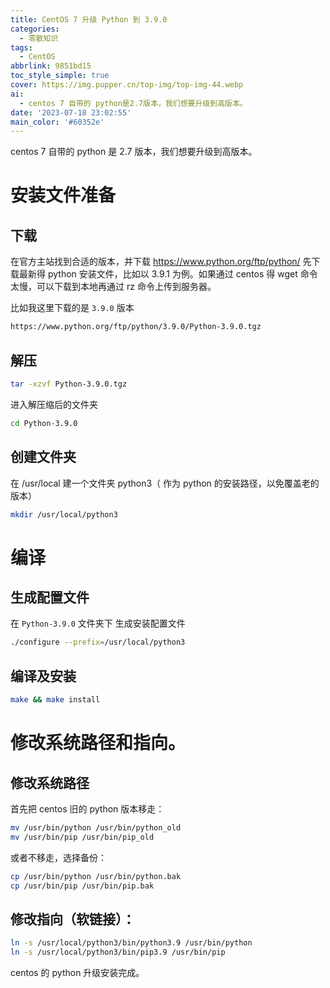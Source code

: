 ```yaml
---
title: CentOS 7 升级 Python 到 3.9.0
categories:
  - 零散知识
tags:
  - CentOS
abbrlink: 9851bd15
toc_style_simple: true
cover: https://img.pupper.cn/top-img/top-img-44.webp
ai:
  - centos 7 自带的 python是2.7版本，我们想要升级到高版本。
date: '2023-07-18 23:02:55'
main_color: '#60352e'
---
```


centos 7 自带的 python 是 2.7 版本，我们想要升级到高版本。

# 安装文件准备

## 下载

在官方主站找到合适的版本，并下载 https://www.python.org/ftp/python/
先下载最新得 python 安装文件，比如以 3.9.1 为例。如果通过 centos 得 wget 命令太慢，可以下载到本地再通过 rz 命令上传到服务器。

比如我这里下载的是 `3.9.0` 版本

```bash
https://www.python.org/ftp/python/3.9.0/Python-3.9.0.tgz
```

## 解压

```bash
tar -xzvf Python-3.9.0.tgz
```

进入解压缩后的文件夹

```bash
cd Python-3.9.0
```

## 创建文件夹

在 /usr/local 建一个文件夹 python3（ 作为 python 的安装路径，以免覆盖老的版本）

```bash
mkdir /usr/local/python3
```

# 编译

## 生成配置文件

在 `Python-3.9.0` 文件夹下 生成安装配置文件

```bash
./configure --prefix=/usr/local/python3
```

## 编译及安装

```bash
make && make install
```

# 修改系统路径和指向。

## 修改系统路径

首先把 centos 旧的 python 版本移走：

```bash
mv /usr/bin/python /usr/bin/python_old
mv /usr/bin/pip /usr/bin/pip_old
```

或者不移走，选择备份：

```bash
cp /usr/bin/python /usr/bin/python.bak
cp /usr/bin/pip /usr/bin/pip.bak
```

## 修改指向（软链接）：

```bash
ln -s /usr/local/python3/bin/python3.9 /usr/bin/python
ln -s /usr/local/python3/bin/pip3.9 /usr/bin/pip
```

centos 的 python 升级安装完成。
